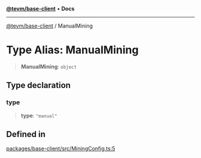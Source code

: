 [**@tevm/base-client**](../README.md) • **Docs**

***

[@tevm/base-client](../globals.md) / ManualMining

# Type Alias: ManualMining

> **ManualMining**: `object`

## Type declaration

### type

> **type**: `"manual"`

## Defined in

[packages/base-client/src/MiningConfig.ts:5](https://github.com/evmts/tevm-monorepo/blob/main/packages/base-client/src/MiningConfig.ts#L5)
